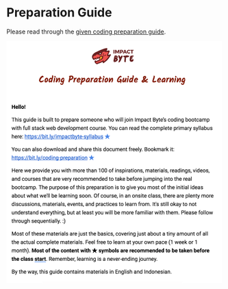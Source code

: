 # Preparation Guide

Please read through the [given coding preparation guide](https://bit.ly/coding-preparation).

![](images/preparation-guide.png)
